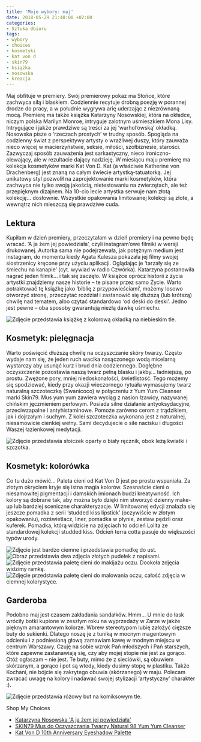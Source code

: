 ```yaml
---
title: 'Moje wybory: maj'
date: 2018-05-29 21:48:00 +02:00
categories:
- Sztuka Ubioru
tags:
- wybory
- choices
- kosmetyki
- kat von d
- skin79
- książka
- nosowska
- kreacja
---
```


<olela-narrative>
Maj obfituje w premiery. Swój premierowy pokaz ma Słońce, które zachwyca siłą i blaskiem. Codziennie recytuje drobną poezję w porannej drodze do pracy, a w południe wygrywa arię uderzając z niezrównaną mocą. Premierę ma także książka Katarzyny Nosowskiej, która na okładce, niczym polska Marilyn Monroe, intryguje zalotnym uśmieszkiem Mona Lisy. Intrygujące i jakże prawdziwe są treści za jej ‘warhol’owską’ okładką. Nosowska pisze o ‘rzeczach prostych’ w trudny sposób. Spogląda na codzienny świat z perspektywy artysty o wrażliwej duszy, który zauważa nieco więcej w macierzyństwie, seksie, miłości, szołbiznesie, starości. Zazwyczaj sposób zauważenia jest sarkastyczny, nieco ironiczno-olewający, ale w rezultacie dający nadzieję.
W miesiącu maju premierę ma kolekcja kosmetyków marki Kat Von D. Kat (a właściwie Katherine von Drachenberg) jest znaną na całym świecie artystką-tatuatorką. Jej unikatowy styl pozwolił na zaprojektowanie marki kosmetyków, która zachwyca nie tylko swoją jakością, nietestowaniu na zwierzętach, ale też przepięknym dizajnem. Na 10-cio lecie artystka serwuje nam złotą kolekcję… dosłownie. Wszystkie opakowania limitowanej kolekcji są złote, a wewnątrz nich mieszczą się prawdziwe cuda.
</olela-narrative>

## Lektura

Kupiłam w dzień premiery, przeczytałam w dzień premiery i na pewno będę wracać. ‘A ja żem jej powiedziała’, czyli instagram’owe filmiki w wersji drukowanej. Autorka sama nie podejrzewała, jak potężnym medium jest instagram, do momentu kiedy Agata Kulesza pokazała jej filmy swojej siostrzenicy kręcone przy użyciu aplikacji. Oglądając je ‘tarzały się ze śmiechu na kanapie’ (cyt. wywiad w radio Czwórka). Katarzyna postanowiła nagrać jeden filmik… i tak się zaczęło. W książce oprócz historii z życia artystki znajdziemy nasze historie – te pisane przez samo Życie. Warto potraktować tę książkę jako ‘biblię z przypowieściami’, możemy losowo otworzyć stronę, przeczytać rozdział i zastanowić się dłuższą (lub krótszą) chwilę nad tematem, albo czytać standardowo ‘od deski do deski’. Jedno jest pewne – oba sposoby gwarantują niezłą dawkę uśmiechu.

![Zdjęcie przedstawia książkę z kolorową okładką na niebieskim tle.](https://assets2.ello.co/uploads/asset/attachment/7746678/ello-optimized-f7cc20f4.jpg)

## Kosmetyk: pielęgnacja

Warto poświęcić dłuższą chwilę na oczyszczanie skóry twarzy. Często wydaje nam się, że jeden ruch wacika nasączonego wodą micelarną wystarczy aby usunąć kurz i brud dnia codziennego. Dogłębne oczyszczenie pozostawia naszą twarz pełną blasku i jakby… ładniejszą, po prostu. Zwężone pory, mniej niedoskonałości, świetlistość. Tego możemy się spodziewać, kiedy przy okazji wieczornego rytuału wymasujemy twarz naturalną szczoteczką (Swanicoco) w połączeniu z Yum Yum Cleanser marki Skin79. Mus yum yum zawiera wyciąg z nasion łzawicy, nazywanej chińskim jęczmieniem perłowym. Posiada  silne działanie antyoksydacyjne, przeciwzapalne i antyhistaminowe. Pomoże zarówno cerom z trądzikiem, jak i dojrzałym i suchym. Z kolei szczoteczka wykonana jest z naturalnej, niesamowicie cienkiej wełny. Sami decydujecie o sile nacisku i długości Waszej łazienkowej medytacji.

![Zdjęcie przedstawia słoiczek oparty o biały ręcznik, obok leżą kwiatki i szczotka.](https://assets1.ello.co/uploads/asset/attachment/7746692/ello-optimized-9f72b349.jpg)

## Kosmetyk: kolorówka

Co tu dużo mówić… Paleta cieni od Kat Von D jest po prostu wspaniała. Za złotym okryciem kryje się istna magia kolorów. Szesnaście cieni o niesamowitej pigmentacji i damskich imionach budzi kreatywność. Ich kolory są dobrane tak, aby można było dzięki nim stworzyć dzienny make-up lub bardziej sceniczne charakteryzacje. W limitowanej edycji znalazła się jeszcze pomadka z serii ‘studded kiss lipstick’ (oczywiście w złotym opakowaniu), rozświetlacz, liner, pomadka w płynie, zestaw pędzli oraz kuferek. Pomadka, którą widzicie na zdjęciach to odcień Lolita ze standardowej kolekcji studded kiss. Odcień terra cotta pasuje do większości typów urody.

![Zdjęcie jest bardzo ciemne i przedstawia pomadkę do ust.](https://assets1.ello.co/uploads/asset/attachment/7746690/ello-optimized-651cf0be.jpg)
![Obraz przedstawia dwa zdjęcia złotych pudełek z napisami.](https://assets1.ello.co/uploads/asset/attachment/7746683/ello-optimized-0085f803.jpg)
![Zdjęcie przedstawia paletę cieni do makijażu oczu. Dookoła zdjęcia widzimy ramkę.](https://assets2.ello.co/uploads/asset/attachment/7746684/ello-optimized-d6bda022.jpg)
![Zdjęcie przedstawia paletę cieni do malowania oczu, całość zdjęcia w ciemnej kolorystyce.](https://assets0.ello.co/uploads/asset/attachment/7746688/ello-optimized-14bf8ae7.jpg)

## Garderoba

Podobno maj jest czasem zakładania sandałków. Hmm… U mnie do łask wróciły botki kupione w zeszłym roku na wyprzedaży w Zarze w jakże pięknym amarantowym kolorze. Wbrew stereotypom lubię założyć cięższe buty do sukienki. Dlatego noszę je z tuniką w mocnym magentowym odcieniu i z podniesioną głową zamawiam kawę w modnym miejscu w centrum Warszawy. Czuję na sobie wzrok Pań młodszych i Pań starszych, które zapewne zastanawiają się, czy aby mojej stopie nie jest za gorąco. Otóż ogłaszam – nie jest. Te buty, mimo że z sieciówki, są obuwiem skórzanym, a gorąco i pot są wtedy, kiedy dusimy stopę w plastiku. Także Kochani, nie bójcie się zakrytego obuwia (skórzanego) w maju. Polecam zwracać uwagę na kolory i nadawać swojej stylizacji ‘artystyczny’ charakter :).

![Zdjęcie przedstawia różowy but na komiksowym tle.](https://assets1.ello.co/uploads/asset/attachment/7746681/ello-optimized-94f2ab19.jpg)

Shop My Choices

* [Katarzyna Nosowska 'A ja żem jej powiedziała'](http://www.empik.com/a-ja-zem-jej-powiedziala-nosowska-katarzyna,p1200674145,ksiazka-p?gclid=Cj0KCQjwl7nYBRCwARIsAL7O7dEjci0FQnyAH7BGnuYZKddGm1KWLu_S8SaXtAxjTOf6INCYbCBqOwkaAi8wEALw_wcB&gclsrc=aw.ds)
* [SKIN79 Mus do Oczyszczania Twarzy Natural 98 Yum Yum Cleanser](https://skin79-sklep.pl/73974-nowosc----skin79-natural-98-yum-yum-cleanser-100g..html)
* [Kat Von D 10th Anniversary Eyeshadow Palette](http://www.sephora.pl/Makijaz/Oczy/Palety-cieni/Eyeshadow-Palette-Anniversary-Paleta-cieni-do-powiek/P3353008)